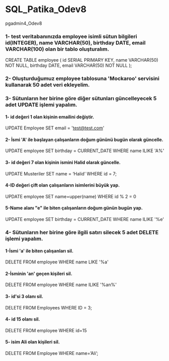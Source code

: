 # SQL_Patika_Odev8
pgadmin4_Odev8

### 1- test veritabanınızda employee isimli sütun bilgileri id(INTEGER), name VARCHAR(50), birthday DATE, email VARCHAR(100) olan bir tablo oluşturalım.
CREATE TABLE employee  (
  id SERIAL PRIMARY KEY,
  name VARCHAR(50) NOT NULL,
  birthday DATE,
  email VARCHAR(50) NOT NULL
); 

### 2- Oluşturduğumuz employee tablosuna 'Mockaroo' servisini kullanarak 50 adet veri ekleyelim.
  

### 3- Sütunların her birine göre diğer sütunları güncelleyecek 5 adet UPDATE işlemi yapalım.
  #### 1- id değeri 1 olan kişinin emailini değiştir.
  UPDATE Employee
  SET email = 'test@test.com'
  #### 2- İsmi 'A' ile başlayan çalışanların doğum gününü bugün olarak güncelle.
  UPDATE employee
  SET birthday = CURRENT_DATE
  WHERE name ILIKE 'A%'
  #### 3- id değeri 7 olan kişinin ismini Halid olarak güncelle.
  UPDATE Musteriler
  SET name = ‘Halid’
  WHERE id = 7;
  #### 4-ID değeri çift olan çalışanların isimlerini büyük yap.
  UPDATE employee
  SET name=upper(name)
  WHERE id % 2 = 0
  #### 5-Name alanı "e" ile biten çalışanların doğum günün bugün yap.
  UPDATE employee
  SET birthday = CURRENT_DATE
  WHERE name ILIKE '%e'

### 4- Sütunların her birine göre ilgili satırı silecek 5 adet DELETE işlemi yapalım.
  #### 1-İsmi 'a' ile biten çalışanları sil.
  DELETE FROM employee
  WHERE name LIKE '%a'
  #### 2-İsminin 'an' geçen kişileri sil.
  DELETE FROM employee
  WHERE name ILIKE '%an%'
  #### 3- id'si 3 olanı sil.
  DELETE FROM Employees
  WHERE ID = 3;
  #### 4- id 15 olanı sil.
  DELETE FROM employee 
  WHERE  id=15
  #### 5- isim Ali olan kişileri sil.
  DELETE FROM Employee 
  WHERE name=’Ali’;
